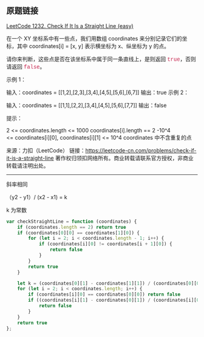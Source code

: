 ## 原题链接

[LeetCode 1232. Check If It Is a Straight Line (easy)](https://leetcode-cn.com/problems/check-if-it-is-a-straight-line/)

在一个 XY 坐标系中有一些点，我们用数组 coordinates 来分别记录它们的坐标，其中 coordinates[i] = [x, y] 表示横坐标为 x、纵坐标为 y 的点。

请你来判断，这些点是否在该坐标系中属于同一条直线上，是则返回 <font color="#c7254e" face="Menlo, Monaco, Consolas, Courier New, monospace">true</font>，否则请返回 <font color="#c7254e" face="Menlo, Monaco, Consolas, Courier New, monospace">false</font>。


示例 1：



输入：coordinates = [[1,2],[2,3],[3,4],[4,5],[5,6],[6,7]]
输出：true
示例 2：



输入：coordinates = [[1,1],[2,2],[3,4],[4,5],[5,6],[7,7]]
输出：false
 

提示：

2 <= coordinates.length <= 1000
coordinates[i].length == 2
-10^4 <= coordinates[i][0], coordinates[i][1] <= 10^4
coordinates 中不含重复的点


来源：力扣（LeetCode）
链接：https://leetcode-cn.com/problems/check-if-it-is-a-straight-line
著作权归领扣网络所有。商业转载请联系官方授权，非商业转载请注明出处。

----


斜率相同 

（y2 - y1）/ (x2 - x1) = k

k 为常数


```javascript
var checkStraightLine = function (coordinates) {
    if (coordinates.length == 2) return true
    if (coordinates[0][0] == coordinates[1][0]) {
        for (let i = 2; i < coordinates.length - 1; i++) {
            if (coordinates[i][0] != coordinates[i + 1][0]) {
                return false
            }
        }
        return true
    }

    let k = (coordinates[0][1] - coordinates[1][1]) / (coordinates[0][0] - coordinates[1][0])
    for (let i = 2; i < coordinates.length; i++) {
        if (coordinates[i][0] == coordinates[0][0]) return false
        if ((coordinates[i][1] - coordinates[0][1]) / (coordinates[i][0] - coordinates[0][0]) != k) {
            return false
        }
    }
    return true
};
```